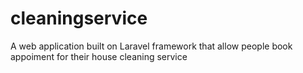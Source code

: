 cleaningservice
===============









A web application built on Laravel framework that allow people book appoiment for their house cleaning service
